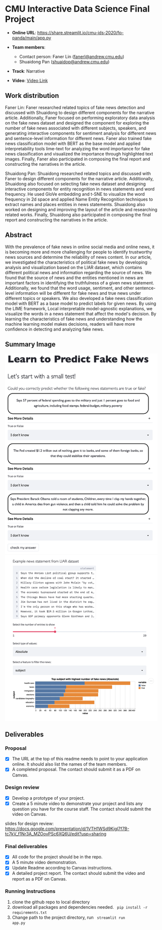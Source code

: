 # CMU Interactive Data Science Final Project

* **Online URL**: https://share.streamlit.io/cmu-ids-2020/fp-panda/main/app.py
* **Team members**:
  * Contact person: Faner Lin (fanerl@andrew.cmu.edu)
  * Shuaidong Pan (shuaidop@andrew.cmu.edu)
* **Track**: Narrative

* **Video**: [Video Link](https://drive.google.com/file/d/12OOjPr4vsez3BYTGE7dJyItBCHoGRN76/view?usp=sharing)

## Work distribution
Faner Lin: Faner researched related topics of fake news detection and discussed with Shuaidong to design different components for the narrative article. Additionally, Faner focused on performing exploratory data analysis on the fake news dataset and designed the component for exploring the number of fake news associated with different subjects, speakers, and generating interactive components for sentiment analysis for different news and sentence-level information for different news. Faner also trained fake news classification model with BERT as the base model and applied interpretability tools lime-text for analyzing the word importance for fake news classification and visualized the importance through highlighted text images. Finally, Faner also participated in composing the final report and constructing the narratives in the article.

Shuaidong Pan: Shuaidong researched related topics and discussed with Faner to design different components for the narrative article. Additionally, Shuaidong also focused on selecting fake news dataset and designing interactive components for entity recognition in news statements and word frequency. He used GloVe embedding and t-SNE to visualize the word frequency in 2d space and applied Name Entity Recognition techniques to extract names and places entities in news statements. Shuaidong also worked on designing and improving the layout of the article and researching related works. Finally, Shuaidong also participated in composing the final report and constructing the narratives in the article.

## Abstract
With the prevalence of fake news in online social media and online news, it is becoming more and more challenging for people to identify trustworthy news sources and determine the reliability of news content. In our article, we investigated the characteristics of political fake news by developing analysis and visualization based on the LIAR dataset, which contains different political news and information regarding the source of news. We found that the source of news and the entities mentioned in news are important factors in identifying the truthfulness of a given news statement. Additionally, we found that the word usage, sentiment, and other sentence-level information will be different for fake news and true news under different topics or speakers. We also developed a fake news classification model with BERT as a base model to predict labels for given news. By using the LIME framework, Local interpretable model-agnostic explanations, we visualize the words in a news statement that affect the model's decision. By learning the characteristics of fake news and understanding how the machine learning model makes decisions, readers will have more confidence in detecting and analyzing fake news.

## Summary Image

![GitHub Logo](/Image/p3.png)
![GitHub Logo](/Image/p4.png)

## Deliverables

### Proposal

- [x] The URL at the top of this readme needs to point to your application online. It should also list the names of the team members.
- [x] A completed proposal. The contact should submit it as a PDF on Canvas.

### Design review

- [x] Develop a prototype of your project.
- [x] Create a 5 minute video to demonstrate your project and lists any question you have for the course staff. The contact should submit the video on Canvas.

slides for design review: https://docs.google.com/presentation/d/1VTH1WSd9Kigl7f7B-tc7kV_f1Nr3A_MZOovPSc6XQ6U/edit?usp=sharing

### Final deliverables

- [x] All code for the project should be in the repo.
- [x] A 5 minute video demonstration.
- [x] Update Readme according to Canvas instructions.
- [x] A detailed project report. The contact should submit the video and report as a PDF on Canvas.

### Running Instructions
1. clone the github repo to local directory
2. download all packages and dependencies needed. 
<code> pip install -r requirements.txt </code>
3. Change path to the project directory, run 
<code> streamlit run app.py </code>

